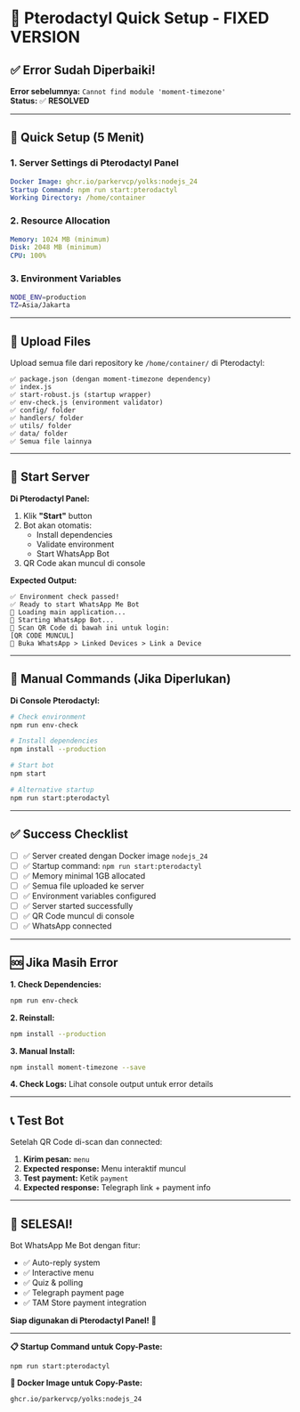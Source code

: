 # 🚀 Pterodactyl Quick Setup - FIXED VERSION

## ✅ Error Sudah Diperbaiki!

**Error sebelumnya:** `Cannot find module 'moment-timezone'`  
**Status:** ✅ **RESOLVED**

---

## 🎯 Quick Setup (5 Menit)

### **1. Server Settings di Pterodactyl Panel**

```yaml
Docker Image: ghcr.io/parkervcp/yolks:nodejs_24
Startup Command: npm run start:pterodactyl
Working Directory: /home/container
```

### **2. Resource Allocation**

```yaml
Memory: 1024 MB (minimum)
Disk: 2048 MB (minimum)  
CPU: 100%
```

### **3. Environment Variables**

```bash
NODE_ENV=production
TZ=Asia/Jakarta
```

---

## 📁 Upload Files

Upload semua file dari repository ke `/home/container/` di Pterodactyl:

```
✅ package.json (dengan moment-timezone dependency)
✅ index.js
✅ start-robust.js (startup wrapper)
✅ env-check.js (environment validator)
✅ config/ folder
✅ handlers/ folder  
✅ utils/ folder
✅ data/ folder
✅ Semua file lainnya
```

---

## 🚀 Start Server

**Di Pterodactyl Panel:**
1. Klik **"Start"** button
2. Bot akan otomatis:
   - Install dependencies
   - Validate environment
   - Start WhatsApp Bot
3. QR Code akan muncul di console

**Expected Output:**
```
✅ Environment check passed!
✅ Ready to start WhatsApp Me Bot
🤖 Loading main application...
🚀 Starting WhatsApp Bot...
🔗 Scan QR Code di bawah ini untuk login:
[QR CODE MUNCUL]
📱 Buka WhatsApp > Linked Devices > Link a Device
```

---

## 🔧 Manual Commands (Jika Diperlukan)

**Di Console Pterodactyl:**

```bash
# Check environment
npm run env-check

# Install dependencies
npm install --production

# Start bot
npm start

# Alternative startup
npm run start:pterodactyl
```

---

## ✅ Success Checklist

- [ ] ✅ Server created dengan Docker image `nodejs_24`
- [ ] ✅ Startup command: `npm run start:pterodactyl`
- [ ] ✅ Memory minimal 1GB allocated
- [ ] ✅ Semua file uploaded ke server
- [ ] ✅ Environment variables configured
- [ ] ✅ Server started successfully
- [ ] ✅ QR Code muncul di console
- [ ] ✅ WhatsApp connected

---

## 🆘 Jika Masih Error

**1. Check Dependencies:**
```bash
npm run env-check
```

**2. Reinstall:**
```bash
npm install --production
```

**3. Manual Install:**
```bash
npm install moment-timezone --save
```

**4. Check Logs:**
Lihat console output untuk error details

---

## 📞 Test Bot

Setelah QR Code di-scan dan connected:

1. **Kirim pesan:** `menu`
2. **Expected response:** Menu interaktif muncul
3. **Test payment:** Ketik `payment`
4. **Expected response:** Telegraph link + payment info

---

## 🎉 SELESAI!

Bot WhatsApp Me Bot dengan fitur:
- ✅ Auto-reply system
- ✅ Interactive menu
- ✅ Quiz & polling
- ✅ Telegraph payment page
- ✅ TAM Store payment integration

**Siap digunakan di Pterodactyl Panel!** 🚀

---

**📋 Startup Command untuk Copy-Paste:**
```
npm run start:pterodactyl
```

**🐳 Docker Image untuk Copy-Paste:**
```
ghcr.io/parkervcp/yolks:nodejs_24
```
